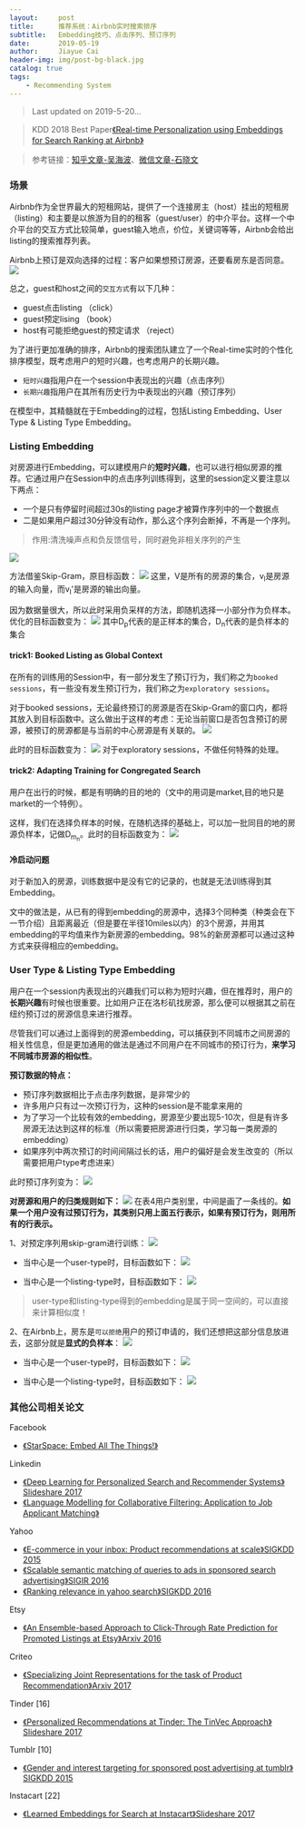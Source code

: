 ```yaml
---
layout:     post
title:      推荐系统：Airbnb实时搜索排序
subtitle:   Embedding技巧、点击序列、预订序列
date:       2019-05-19
author:     Jiayue Cai
header-img: img/post-bg-black.jpg
catalog: true
tags:
    - Recommending System
---
```


> Last updated on 2019-5-20... 

> KDD 2018 Best Paper[《Real-time Personalization using Embeddings for Search Ranking at Airbnb》](https://astro.temple.edu/~tua95067/kdd2018.pdf)

> 参考链接：[知乎文章-吴海波](https://www.zhihu.com/question/302288216)、[微信文章-石晓文](https://mp.weixin.qq.com/s/G5sSqeqhzM5G767TgtyfPA)

### 场景

Airbnb作为全世界最大的短租网站，提供了一个连接房主（host）挂出的短租房（listing）和主要是以旅游为目的的租客（guest/user）的中介平台。这样一个中介平台的交互方式比较简单，guest输入地点，价位，关键词等等，Airbnb会给出listing的搜索推荐列表。

Airbnb上预订是双向选择的过程：客户如果想预订房源，还要看房东是否同意。
![](/img/post/20190519/1.png)

总之，guest和host之间的`交互方式`有以下几种：
- guest点击listing （click）
- guest预定lising （book）
- host有可能拒绝guest的预定请求 （reject）

为了进行更加准确的排序，Airbnb的搜索团队建立了一个Real-time实时的个性化排序模型，既考虑用户的短时兴趣，也考虑用户的长期兴趣。
- `短时兴趣`指用户在一个session中表现出的兴趣（点击序列）
- `长期兴趣`指用户在其所有历史行为中表现出的兴趣（预订序列）

在模型中，其精髓就在于Embedding的过程，包括Listing Embedding、User Type & Listing Type Embedding。

### Listing Embedding

对房源进行Embedding，可以建模用户的**短时兴趣**，也可以进行相似房源的推荐。它通过用户在Session中的点击序列训练得到，这里的session定义要注意以下两点：
- 一个是只有停留时间超过30s的listing page才被算作序列中的一个数据点
- 二是如果用户超过30分钟没有动作，那么这个序列会断掉，不再是一个序列。

> 作用:清洗噪声点和负反馈信号，同时避免非相关序列的产生

![](/img/post/20190519/2.png)

方法借鉴Skip-Gram，原目标函数：
![](/img/post/20190519/3.png)
这里，V是所有的房源的集合，v<sub>l</sub>是房源的输入向量，而v<sub>l</sub>'是房源的输出向量。

因为数据量很大，所以此时采用负采样的方法，即随机选择一小部分作为负样本。优化的目标函数变为：
![](/img/post/20190519/4.png)
其中D<sub>p</sub>代表的是正样本的集合，D<sub>n</sub>代表的是负样本的集合

#### trick1: Booked Listing as Global Context

在所有的训练用的Session中，有一部分发生了预订行为，我们称之为`booked sessions`，有一些没有发生预订行为，我们称之为`exploratory sessions`。

对于booked sessions，无论最终预订的房源是否在Skip-Gram的窗口内，都将其放入到目标函数中。这么做出于这样的考虑：无论当前窗口是否包含预订的房源，被预订的房源都是与当前的中心房源是有关联的。
![](/img/post/20190519/5.png)

此时的目标函数变为：
![](/img/post/20190519/6.png)
对于exploratory sessions，不做任何特殊的处理。

#### trick2: Adapting Training for Congregated Search

用户在出行的时候，都是有明确的目的地的（文中的用词是market,目的地只是market的一个特例）。

这样，我们在选择负样本的时候，在随机选择的基础上，可以加一批同目的地的房源负样本，记做D<sub>m<sub>n</sub></sub>。此时的目标函数变为：
![](/img/post/20190519/7.png)

#### 冷启动问题

对于新加入的房源，训练数据中是没有它的记录的，也就是无法训练得到其Embedding。

文中的做法是，从已有的得到embedding的房源中，选择3个同种类（种类会在下一节介绍）且距离最近（但是要在半径10miles以内）的3个房源，并用其embedding的平均值来作为新房源的embedding。98%的新房源都可以通过这种方式来获得相应的embedding。

### User Type & Listing Type Embedding

用户在一个session内表现出的兴趣我们可以称为短时兴趣，但在推荐时，用户的**长期兴趣**有时候也很重要。比如用户正在洛杉矶找房源，那么便可以根据其之前在纽约预订过的房源信息来进行推荐。

尽管我们可以通过上面得到的房源embedding，可以捕获到不同城市之间房源的相关性信息，但是更加通用的做法是通过不同用户在不同城市的预订行为，**来学习不同城市房源的相似性**。

**预订数据的特点：**
- 预订序列数据相比于点击序列数据，是非常少的
- 许多用户只有过一次预订行为，这种的session是不能拿来用的
- 为了学习一个比较有效的embedding，房源至少要出现5-10次，但是有许多房源无法达到这样的标准（所以需要把房源进行归类，学习每一类房源的embedding）
- 如果序列中两次预订的时间间隔过长的话，用户的偏好是会发生改变的（所以需要把用户type考虑进来）

此时预订序列变为：
![](/img/post/20190519/8.png)

**对房源和用户的归类规则如下：**
![](/img/post/20190519/9.png)
在表4用户类别里，中间是画了一条线的。**如果一个用户没有过预订行为，其类别只用上面五行表示，如果有预订行为，则用所有的行表示。**

1、对预定序列用skip-gram进行训练：
![](/img/post/20190519/10.png)

- 当中心是一个user-type时，目标函数如下：
![](/img/post/20190519/11.png)

- 当中心是一个listing-type时，目标函数如下：
![](/img/post/20190519/12.png)

> user-type和listing-type得到的embedding是属于同一空间的，可以直接来计算相似度！

2、在Airbnb上，房东是`可以拒绝`用户的预订申请的，我们还想把这部分信息放进去，这部分就是**显式的负样本**：
![](/img/post/20190519/13.png)

- 当中心是一个user-type时，目标函数如下：
![](/img/post/20190519/14.png)

- 当中心是一个listing-type时，目标函数如下：
![](/img/post/20190519/15.png)

### 其他公司相关论文

Facebook
- [《StarSpace: Embed All The Things!》](https://arxiv.org/pdf/1709.03856.pdf)

Linkedin
- [《Deep Learning for Personalized Search and Recommender Systems》Slideshare 2017](https://www.slideshare.net/BenjaminLe4/deep-learning-for-personalized-search-and-recommender-systems)
- [《Language Modelling for Collaborative Filtering: Application to Job Applicant Matching》](https://hal.inria.fr/hal-01659543/document)

Yahoo
- [《E-commerce in your inbox: Product recommendations at scale》SIGKDD 2015](https://arxiv.org/pdf/1606.07154.pdf)
- [《Scalable semantic matching of queries to ads in sponsored search advertising》SIGIR 2016](https://astro.temple.edu/~tuc17157/pdfs/grbovic2016sigir.pdf)
- [《Ranking relevance in yahoo search》SIGKDD 2016](https://www.kdd.org/kdd2016/papers/files/adf0361-yinA.pdf)

Etsy
- [《An Ensemble-based Approach to Click-Through Rate Prediction for Promoted Listings at Etsy》Arxiv 2016](https://arxiv.org/pdf/1711.01377.pdf)

Criteo 
- [《Specializing Joint Representations for the task of Product Recommendation》Arxiv 2017](https://arxiv.org/pdf/1706.07625.pdf)

Tinder [16]
- [《Personalized Recommendations at Tinder: The TinVec Approach》Slideshare 2017](https://www.slideshare.net/SessionsEvents/dr-steve-liu-chief-scientist-tinder-at-mlconf-sf-2017)

Tumblr [10]
- [《Gender and interest targeting for sponsored post advertising at tumblr》SIGKDD 2015](https://astro.temple.edu/~tua95067/grbovic_tumblr_kdd.pdf)

Instacart [22]
- [《Learned Embeddings for Search at Instacart》Slideshare 2017](https://www.slideshare.net/SharathRao6/learned-embeddings-for-search-and-discovery-at-instacart)











